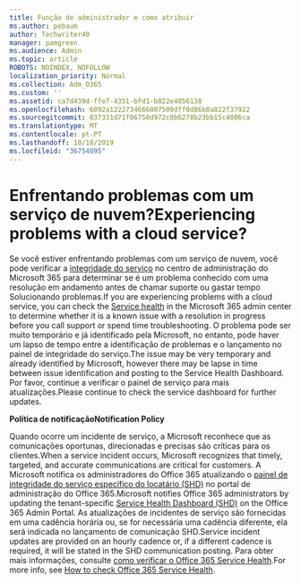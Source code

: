 ```yaml
---
title: Função de administrador e como atribuir
ms.author: pebaum
author: Techwriter40
manager: pamgreen
ms.audience: Admin
ms.topic: article
ROBOTS: NOINDEX, NOFOLLOW
localization_priority: Normal
ms.collection: Adm_O365
ms.custom: ''
ms.assetid: ca7d439d-ffe7-4351-bfd1-b022e4056138
ms.openlocfilehash: 6092a1222734666807509dff0d86b8a822f37922
ms.sourcegitcommit: 037331d71f06750d972c0b6278b23bb15c4806ca
ms.translationtype: MT
ms.contentlocale: pt-PT
ms.lasthandoff: 10/18/2019
ms.locfileid: "36754095"
---
```

# <a name="experiencing-problems-with-a-cloud-service"></a><span data-ttu-id="243eb-102">Enfrentando problemas com um serviço de nuvem?</span><span class="sxs-lookup"><span data-stu-id="243eb-102">Experiencing problems with a cloud service?</span></span>

<span data-ttu-id="243eb-103">Se você estiver enfrentando problemas com um serviço de nuvem, você pode verificar a [integridade do serviço](https://admin.microsoft.com/AdminPortal/Home#/servicehealth) no centro de administração do Microsoft 365 para determinar se é um problema conhecido com uma resolução em andamento antes de chamar suporte ou gastar tempo Solucionando problemas.</span><span class="sxs-lookup"><span data-stu-id="243eb-103">If you are experiencing problems with a cloud service, you can check the [Service health](https://admin.microsoft.com/AdminPortal/Home#/servicehealth) in the Microsoft 365 admin center to determine whether it is a known issue with a resolution in progress before you call support or spend time troubleshooting.</span></span> <span data-ttu-id="243eb-104">O problema pode ser muito temporário e já identificado pela Microsoft, no entanto, pode haver um lapso de tempo entre a identificação de problemas e o lançamento no painel de integridade do serviço.</span><span class="sxs-lookup"><span data-stu-id="243eb-104">The issue may be very temporary and already identified by Microsoft, however there may be lapse in time between issue identification and posting to the Service Health Dashboard.</span></span> <span data-ttu-id="243eb-105">Por favor, continue a verificar o painel de serviço para mais atualizações.</span><span class="sxs-lookup"><span data-stu-id="243eb-105">Please continue to check the service dashboard for further updates.</span></span>

<span data-ttu-id="243eb-106">**Política de notificação**</span><span class="sxs-lookup"><span data-stu-id="243eb-106">**Notification Policy**</span></span>

<span data-ttu-id="243eb-107">Quando ocorre um incidente de serviço, a Microsoft reconhece que as comunicações oportunas, direcionadas e precisas são críticas para os clientes.</span><span class="sxs-lookup"><span data-stu-id="243eb-107">When a service incident occurs, Microsoft recognizes that timely, targeted, and accurate communications are critical for customers.</span></span> <span data-ttu-id="243eb-108">A Microsoft notifica os administradores do Office 365 atualizando o [painel de integridade do serviço específico do locatário (SHD)](https://admin.microsoft.com/AdminPortal/Home#/servicehealth) no portal de administração do Office 365.</span><span class="sxs-lookup"><span data-stu-id="243eb-108">Microsoft notifies Office 365 administrators by updating the tenant-specific [Service Health Dashboard (SHD)](https://admin.microsoft.com/AdminPortal/Home#/servicehealth) on the Office 365 Admin Portal.</span></span> <span data-ttu-id="243eb-109">As atualizações de incidentes de serviço são fornecidas em uma cadência horária ou, se for necessária uma cadência diferente, ela será indicada no lançamento de comunicação SHD.</span><span class="sxs-lookup"><span data-stu-id="243eb-109">Service incident updates are provided on an hourly cadence or, if a different cadence is required, it will be stated in the SHD communication posting.</span></span> <span data-ttu-id="243eb-110">Para obter mais informações, consulte [como verificar o Office 365 Service Health](https://docs.microsoft.com/office365/enterprise/view-service-health).</span><span class="sxs-lookup"><span data-stu-id="243eb-110">For more info, see [How to check Office 365 Service Health](https://docs.microsoft.com/office365/enterprise/view-service-health).</span></span>

